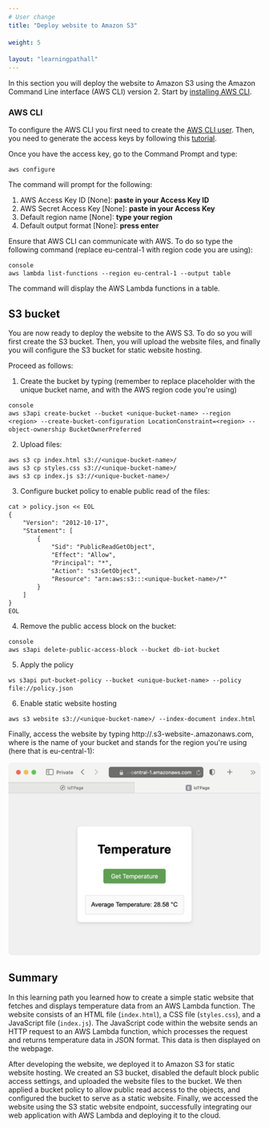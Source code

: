 ```yaml
---
# User change
title: "Deploy website to Amazon S3"

weight: 5

layout: "learningpathall"
---
```

In this section you will deploy the website to Amazon S3 using the Amazon Command Line interface (AWS CLI) version 2. Start by [installing AWS CLI](/install-guides/aws-cli/).

### AWS CLI
To configure the AWS CLI you first need to create the [AWS CLI user](https://docs.aws.amazon.com/IAM/latest/UserGuide/id_users_create.html#id_users_create_console). Then, you need to generate the access keys by following this [tutorial](https://docs.aws.amazon.com/cli/v1/userguide/cli-authentication-user.html).

Once you have the access key, go to the Command Prompt and type:

```console
aws configure
```

The command will prompt for the following:
1. AWS Access Key ID [None]: **paste in your Access Key ID**
2. AWS Secret Access Key [None]: **paste in your Access Key**
3. Default region name [None]: **type your region**
4. Default output format [None]: **press enter**

Ensure that AWS CLI can communicate with AWS. To do so type the following command (replace eu-central-1 with region code you are using):
```
console 
aws lambda list-functions --region eu-central-1 --output table
```

The command will display the AWS Lambda functions in a table.

## S3 bucket
You are now ready to deploy the website to the AWS S3. To do so you will first create the S3 bucket. Then, you will upload the website files, and finally you will configure the S3 bucket for static website hosting.

Proceed as follows:
1. Create the bucket by typing (remember to replace <unique-bucket-name> placeholder with the unique bucket name, and <region> with the AWS region code you're using)
``` 
console
aws s3api create-bucket --bucket <unique-bucket-name> --region <region> --create-bucket-configuration LocationConstraint=<region> --object-ownership BucketOwnerPreferred
```

2. Upload files:
```console
aws s3 cp index.html s3://<unique-bucket-name>/
aws s3 cp styles.css s3://<unique-bucket-name>/
aws s3 cp index.js s3://<unique-bucket-name>/
```

3. Configure bucket policy to enable public read of the files:
```console
cat > policy.json << EOL                                                      
{
    "Version": "2012-10-17",
    "Statement": [
        {
            "Sid": "PublicReadGetObject",
            "Effect": "Allow",
            "Principal": "*",
            "Action": "s3:GetObject",
            "Resource": "arn:aws:s3:::<unique-bucket-name>/*"
        }
    ]
}
EOL
```

4. Remove the public access block on the bucket:
```
console
aws s3api delete-public-access-block --bucket db-iot-bucket
```

5. Apply the policy
```console
ws s3api put-bucket-policy --bucket <unique-bucket-name> --policy file://policy.json
```

6. Enable static website hosting
```console
aws s3 website s3://<unique-bucket-name>/ --index-document index.html
```

Finally, access the website by typing http://<unique-bucket-name>.s3-website-<region>.amazonaws.com, where <unique-bucket-name> is the name of your bucket and <region> stands for the region you're using (here that is eu-central-1):

![fig5](Figures/05.png)

## Summary
In this learning path you learned how to create a simple static website that fetches and displays temperature data from an AWS Lambda function. The website consists of an HTML file (`index.html`), a CSS file (`styles.css`), and a JavaScript file (`index.js`). The JavaScript code within the website sends an HTTP request to an AWS Lambda function, which processes the request and returns temperature data in JSON format. This data is then displayed on the webpage.

After developing the website, we deployed it to Amazon S3 for static website hosting. We created an S3 bucket, disabled the default block public access settings, and uploaded the website files to the bucket. We then applied a bucket policy to allow public read access to the objects, and configured the bucket to serve as a static website. Finally, we accessed the website using the S3 static website endpoint, successfully integrating our web application with AWS Lambda and deploying it to the cloud.
